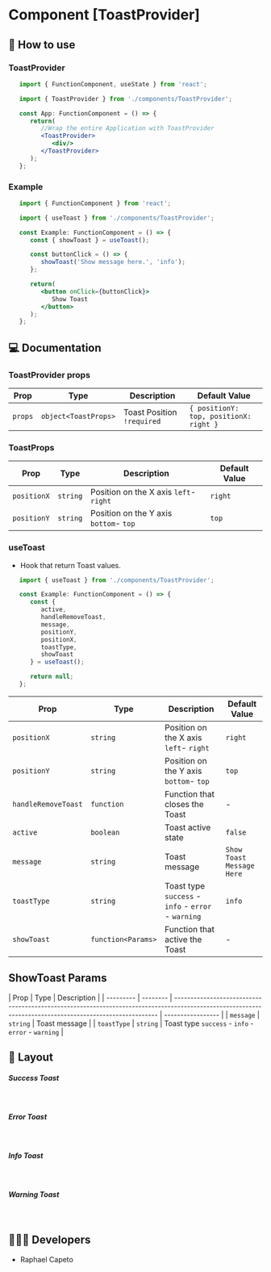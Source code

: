 # Component [ToastProvider]


## 🚀 How to use

### ToastProvider
```jsx
   import { FunctionComponent, useState } from 'react';

   import { ToastProvider } from './components/ToastProvider';

   const App: FunctionComponent = () => {
      return(
         //Wrap the entire Application with ToastProvider
         <ToastProvider>
            <div/>
         </ToastProvider>
      );
   };
```

### Example 
```jsx
   import { FunctionComponent } from 'react';

   import { useToast } from './components/ToastProvider';

   const Example: FunctionComponent = () => {
      const { showToast } = useToast();

      const buttonClick = () => {
         showToast('Show message here.', 'info');
      };

      return(
         <button onClick={buttonClick}>
            Show Toast
         </button>
      );
   };
```


## 💻 Documentation

### ToastProvider props

| Prop | Type | Description                                                                                                                                         | Default Value |
| --------- | -------- | ------------------------------------------------------------------------------------------------------------------------------------------------------- | ----------------- |
| `props`  | `object<ToastProps>` | Toast Position `!required` | `{ positionY: top, positionX: right }` |


### ToastProps

| Prop | Type | Description                                                                                                                                         | Default Value |
| --------- | -------- | ------------------------------------------------------------------------------------------------------------------------------------------------------- | ----------------- |
| `positionX`  | `string` | Position on the X axis `left`- `right`| `right` |
| `positionY`  | `string` | Position on the Y axis `bottom`- `top` | `top` |

### useToast 
- Hook that return Toast values. 

```jsx
   import { useToast } from './components/ToastProvider';

   const Example: FunctionComponent = () => {
      const { 
         active, 
         handleRemoveToast, 
         message, 
         positionY, 
         positionX, 
         toastType, 
         showToast 
      } = useToast();

      return null;
   };
```

| Prop | Type | Description                                                                                                                                         | Default Value |
| --------- | -------- | ------------------------------------------------------------------------------------------------------------------------------------------------------- | ----------------- |
| `positionX`  | `string` | Position on the X axis `left`- `right`| `right` |
| `positionY`  | `string` | Position on the Y axis `bottom`- `top` | `top` |
| `handleRemoveToast`  | `function` | Function that closes the Toast | - |
| `active`  | `boolean` | Toast active state  | `false` |
| `message`  | `string` | Toast message | `Show Toast Message Here` |
| `toastType`  | `string` | Toast type `success` - `info` - `error` - `warning` | `info` |
| `showToast`  | `function<Params>` | Function that active the Toast | - |


## ShowToast Params 
| Prop | Type | Description                                                                                                                                         | 
| --------- | -------- | ------------------------------------------------------------------------------------------------------------------------------------------------------- | ----------------- |
| `message`  | `string` | Toast message |
| `toastType`  | `string` | Toast type `success` - `info` - `error` - `warning` |

## 🔖 Layout

<h5>Success Toast</h5>
<br/>
<p align="center">
  
</p>

<h5>Error Toast</h5>
<br/>
<p align="center">
  
</p>


<h5>Info Toast</h5>
<br/>
<p align="center">
  
</p>

<h5>Warning Toast</h5>
<br/>
<p align="center">
  
</p>


## 👨🏻‍💻 Developers
- Raphael Capeto


